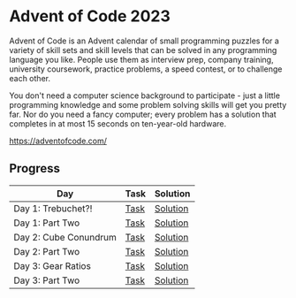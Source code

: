 # Advent of Code 2023

Advent of Code is an Advent calendar of small programming puzzles for a variety of skill sets and skill levels that can be solved in any programming language you like. People use them as interview prep, company training, university coursework, practice problems, a speed contest, or to challenge each other.

You don't need a computer science background to participate - just a little programming knowledge and some problem solving skills will get you pretty far. Nor do you need a fancy computer; every problem has a solution that completes in at most 15 seconds on ten-year-old hardware.

https://adventofcode.com/

## Progress

| Day | Task | Solution |
|--|--|--|
| Day 1: Trebuchet?! | [Task](https://adventofcode.com/2023/day/1) | [Solution](./day1/solve.py) |
| Day 1: Part Two | [Task](https://adventofcode.com/2023/day/1) | [Solution](./day1/solve2.py) |
| Day 2: Cube Conundrum | [Task](https://adventofcode.com/2023/day/2) | [Solution](./day2/solve.py) |
| Day 2: Part Two | [Task](https://adventofcode.com/2023/day/2) | [Solution](./day2/solve2.py) |
| Day 3: Gear Ratios | [Task](https://adventofcode.com/2023/day/3) | [Solution](./day3/solve.py) |
| Day 3: Part Two | [Task](https://adventofcode.com/2023/day/3#part2) | [Solution](./day3/solve2.py) |